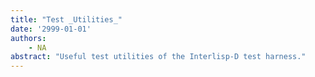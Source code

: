 ```yaml
---
title: "Test _Utilities_"
date: '2999-01-01'
authors: 
    - NA
abstract: "Useful test utilities of the Interlisp-D test harness."
---
```



